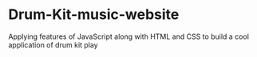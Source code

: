 # Drum-Kit-music-website
Applying features of JavaScript along with HTML and CSS to build a cool application of drum kit play
